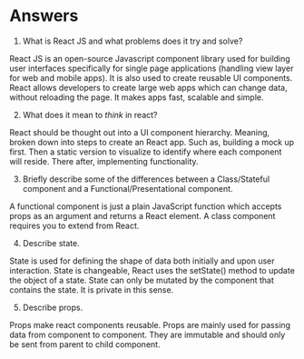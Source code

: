 # Answers

1.  What is React JS and what problems does it try and solve?

React JS is an open-source Javascript component library used for building user interfaces specifically for single page applications (handling view layer for web and mobile apps). It is also used to create reusable UI components.
React allows developers to create large web apps which can change data, without reloading the page. It makes apps fast, scalable and simple.

2.  What does it mean to _think_ in react?

React should be thought out into a UI component hierarchy. Meaning,
broken down into steps to create an React app. Such as, building a mock up first. Then a static version to visualize to identify where each component will reside. There after, implementing functionality.

3.  Briefly describe some of the differences between a Class/Stateful component and a Functional/Presentational component.

A functional component is just a plain JavaScript function which accepts props as an argument and returns a React element.
A class component requires you to extend from React.

4.  Describe state.

State is used for defining the shape of data both initially and upon user interaction.
State is changeable, React uses the setState() method to update the object of a state. State can only be mutated by the component that contains the state. It is private in this sense.

5.  Describe props.

Props make react components reusable. Props are mainly used for passing data from component to component. They are immutable and should only be sent from parent to child component.

